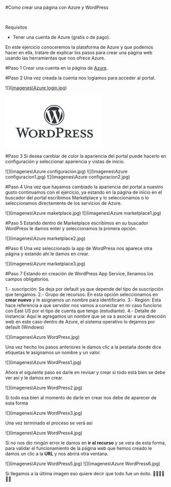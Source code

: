 #Como crear una página con Azure y WordPress

![]()

Requisitos

- Tener una cuenta de Azure (gratis o de pago).

En este ejercicio conoceremos la plataforma de Azure y que podemos hacer en ella, tratare de explicar los pasos para crear una página web usando las herramientas que nos ofrece Azure.

#Paso 1
Crear una cuenta en la página de [Azure](https://portal.azure.com/).

#Paso 2
Una vez creada la cuenta nos logiamos para acceder al portal.

![]([imagenes\Azure login.jpg](https://github.com/noecastilloz/creacion-de-pagina-web/blob/main/imagenes/logo%20de%20azure.jpg))

![](https://github.com/noecastilloz/creacion-de-pagina-web/blob/main/imagenes/logo%20de%20wordpress.png)

#Paso 3
Si desea cambiar de color la apariencia del portal puede hacerlo en configuración y seleccionar apariencia y vistas de inicio.

![](imagenes\Azure configuracion.jpg)
![](imagenes\Azure configuracion1.jpg)
![](imagenes\Azure configuracion2.jpg)

#Paso 4
Una vez que hayamos cambiado la apariencia del portal a nuestro gusto continuamos con el ejercicio, ya estando en la página de inicio en el buscador del portal escribimos Marketplace y lo seleccionamos o lo seleccionamos directamente de los servicios de Azure.

![](imagenes\Azure maketplace.jpg)
![](imagenes\Azure marketplace1.jpg)

#Paso 5
Estando dentro de Marketplace escribimos en su buscador WordPress le damos enter y seleccionamos la primera opción.

![](imagenes\Azure marketplace2.jpg)

#Paso 6
Una vez seleccionado la app de WordPress nos aparece otra página y estando ahí le damos en crear.

![](imagenes\Azure marketplace3.jpg)

#Paso 7
Estando en creación de WordPress App Service, llenamos los campos obligatorios.

1.- suscripción: Se deja por default ya que depende del tipo de suscripción que tengamos.
2.- Grupo de recursos: En esta opción seleccionamos en **crear nuevo** y le asignamos un nombre para identificarlo.
3.- Región: Esta hace referencia a que servidor nos vamos a conectar en mi caso funciono con East US por el tipo de cuenta que tengo (estudiante).
4.- Detalle de instancia: Aquí le agregamos un nombre que se va a asociar a una dirección web en este caso dentro de Azure, el sistema operativo lo dejamos por default (Windows)

![](imagenes\Azure WordPress.jpg)

Una vez hecho los pasos anteriores le damos clic a la pestaña donde dice etiquetas le asignamos un nombre y un valor.

![](imagenes\Azure WordPress1.jpg)

Ahora el siguiente paso es darle en revisar y crear si todo está bien se debe ver así y le damos en crear.

![](imagenes\Azure WordPress2.jpg)

Si todo esa bien al momento de darle en crear nos debe de aparecer de esta forma

![](imagenes\Azure WordPress3.jpg)

Una vez terminado el proceso se verá así

![](imagenes\Azure WordPress4.jpg)

Si no nos dio ningún error le damos en **ir al recurso** y se vera de esta forma, para validar el funcionamiento de la página web que hemos creado le damos un clic a la **URL** y nos abrirá otra ventana.

![](imagenes\Azure WordPress5.jpg)
![](imagenes\Azure WordPress6.jpg)

Si llegamos a la última imagen eso quiere decir que todo fue un éxito. 👏👏👏👏👏👏
